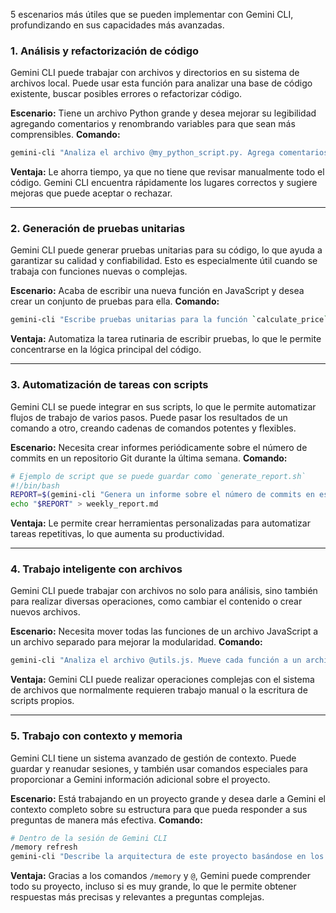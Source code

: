 5 escenarios más útiles que se pueden implementar con Gemini CLI, profundizando en sus capacidades más avanzadas.

### 1. **Análisis y refactorización de código**

Gemini CLI puede trabajar con archivos y directorios en su sistema de archivos local. Puede usar esta función para analizar una base de código existente, buscar posibles errores o refactorizar código.

**Escenario:** Tiene un archivo Python grande y desea mejorar su legibilidad agregando comentarios y renombrando variables para que sean más comprensibles.
**Comando:**

```bash
gemini-cli "Analiza el archivo @my_python_script.py. Agrega comentarios a cada función y variable. Si los nombres de las variables no son informativos, sugiere nombres más apropiados."
```

**Ventaja:** Le ahorra tiempo, ya que no tiene que revisar manualmente todo el código. Gemini CLI encuentra rápidamente los lugares correctos y sugiere mejoras que puede aceptar o rechazar.

-----

### 2. **Generación de pruebas unitarias**

Gemini CLI puede generar pruebas unitarias para su código, lo que ayuda a garantizar su calidad y confiabilidad. Esto es especialmente útil cuando se trabaja con funciones nuevas o complejas.

**Escenario:** Acaba de escribir una nueva función en JavaScript y desea crear un conjunto de pruebas para ella.
**Comando:**

```bash
gemini-cli "Escribe pruebas unitarias para la función `calculate_price` en el archivo @product_logic.js. Las pruebas deben cubrir diferentes escenarios, incluidos los casos límite."
```

**Ventaja:** Automatiza la tarea rutinaria de escribir pruebas, lo que le permite concentrarse en la lógica principal del código.

-----

### 3. **Automatización de tareas con scripts**

Gemini CLI se puede integrar en sus scripts, lo que le permite automatizar flujos de trabajo de varios pasos. Puede pasar los resultados de un comando a otro, creando cadenas de comandos potentes y flexibles.

**Escenario:** Necesita crear informes periódicamente sobre el número de commits en un repositorio Git durante la última semana.
**Comando:**

```bash
# Ejemplo de script que se puede guardar como `generate_report.sh`
#!/bin/bash
REPORT=$(gemini-cli "Genera un informe sobre el número de commits en este repositorio durante la última semana, utilizando git log. El informe debe estar en formato de lista con viñetas.")
echo "$REPORT" > weekly_report.md
```

**Ventaja:** Le permite crear herramientas personalizadas para automatizar tareas repetitivas, lo que aumenta su productividad.

-----

### 4. **Trabajo inteligente con archivos**

Gemini CLI puede trabajar con archivos no solo para análisis, sino también para realizar diversas operaciones, como cambiar el contenido o crear nuevos archivos.

**Escenario:** Necesita mover todas las funciones de un archivo JavaScript a un archivo separado para mejorar la modularidad.
**Comando:**

```bash
gemini-cli "Analiza el archivo @utils.js. Mueve cada función a un archivo separado, nombrándolo con el nombre de la función. Elimina las funciones del archivo original y reemplázalas con importaciones."
```

**Ventaja:** Gemini CLI puede realizar operaciones complejas con el sistema de archivos que normalmente requieren trabajo manual o la escritura de scripts propios.

-----

### 5. **Trabajo con contexto y memoria**

Gemini CLI tiene un sistema avanzado de gestión de contexto. Puede guardar y reanudar sesiones, y también usar comandos especiales para proporcionar a Gemini información adicional sobre el proyecto.

**Escenario:** Está trabajando en un proyecto grande y desea darle a Gemini el contexto completo sobre su estructura para que pueda responder a sus preguntas de manera más efectiva.
**Comando:**

```bash
# Dentro de la sesión de Gemini CLI
/memory refresh
gemini-cli "Describe la arquitectura de este proyecto basándose en los archivos del directorio actual."
```

**Ventaja:** Gracias a los comandos `/memory` y `@`, Gemini puede comprender todo su proyecto, incluso si es muy grande, lo que le permite obtener respuestas más precisas y relevantes a preguntas complejas.
